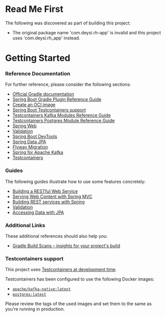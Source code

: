 # Read Me First
The following was discovered as part of building this project:

* The original package name 'com.deysi.rh-app' is invalid and this project uses 'com.deysi.rh_app' instead.

# Getting Started

### Reference Documentation
For further reference, please consider the following sections:

* [Official Gradle documentation](https://docs.gradle.org)
* [Spring Boot Gradle Plugin Reference Guide](https://docs.spring.io/spring-boot/3.5.4/gradle-plugin)
* [Create an OCI image](https://docs.spring.io/spring-boot/3.5.4/gradle-plugin/packaging-oci-image.html)
* [Spring Boot Testcontainers support](https://docs.spring.io/spring-boot/3.5.4/reference/testing/testcontainers.html#testing.testcontainers)
* [Testcontainers Kafka Modules Reference Guide](https://java.testcontainers.org/modules/kafka/)
* [Testcontainers Postgres Module Reference Guide](https://java.testcontainers.org/modules/databases/postgres/)
* [Spring Web](https://docs.spring.io/spring-boot/3.5.4/reference/web/servlet.html)
* [Validation](https://docs.spring.io/spring-boot/3.5.4/reference/io/validation.html)
* [Spring Boot DevTools](https://docs.spring.io/spring-boot/3.5.4/reference/using/devtools.html)
* [Spring Data JPA](https://docs.spring.io/spring-boot/3.5.4/reference/data/sql.html#data.sql.jpa-and-spring-data)
* [Flyway Migration](https://docs.spring.io/spring-boot/3.5.4/how-to/data-initialization.html#howto.data-initialization.migration-tool.flyway)
* [Spring for Apache Kafka](https://docs.spring.io/spring-boot/3.5.4/reference/messaging/kafka.html)
* [Testcontainers](https://java.testcontainers.org/)

### Guides
The following guides illustrate how to use some features concretely:

* [Building a RESTful Web Service](https://spring.io/guides/gs/rest-service/)
* [Serving Web Content with Spring MVC](https://spring.io/guides/gs/serving-web-content/)
* [Building REST services with Spring](https://spring.io/guides/tutorials/rest/)
* [Validation](https://spring.io/guides/gs/validating-form-input/)
* [Accessing Data with JPA](https://spring.io/guides/gs/accessing-data-jpa/)

### Additional Links
These additional references should also help you:

* [Gradle Build Scans – insights for your project's build](https://scans.gradle.com#gradle)

### Testcontainers support

This project uses [Testcontainers at development time](https://docs.spring.io/spring-boot/3.5.4/reference/features/dev-services.html#features.dev-services.testcontainers).

Testcontainers has been configured to use the following Docker images:

* [`apache/kafka-native:latest`](https://hub.docker.com/r/apache/kafka-native)
* [`postgres:latest`](https://hub.docker.com/_/postgres)

Please review the tags of the used images and set them to the same as you're running in production.


